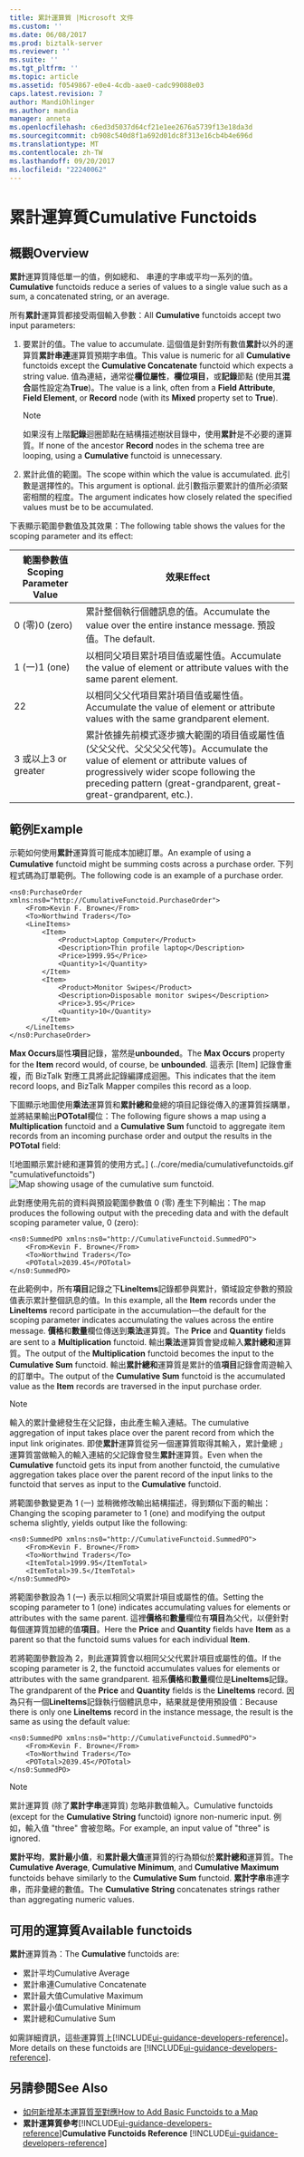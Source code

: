 ```yaml
---
title: 累計運算質 |Microsoft 文件
ms.custom: ''
ms.date: 06/08/2017
ms.prod: biztalk-server
ms.reviewer: ''
ms.suite: ''
ms.tgt_pltfrm: ''
ms.topic: article
ms.assetid: f0549867-e0e4-4cdb-aae0-cadc99088e03
caps.latest.revision: 7
author: MandiOhlinger
ms.author: mandia
manager: anneta
ms.openlocfilehash: c6ed3d5037d64cf21e1ee2676a5739f13e18da3d
ms.sourcegitcommit: cb908c540d8f1a692d01dc8f313e16cb4b4e696d
ms.translationtype: MT
ms.contentlocale: zh-TW
ms.lasthandoff: 09/20/2017
ms.locfileid: "22240062"
---
```

# <a name="cumulative-functoids"></a><span data-ttu-id="d1e7e-102">累計運算質</span><span class="sxs-lookup"><span data-stu-id="d1e7e-102">Cumulative Functoids</span></span>

## <a name="overview"></a><span data-ttu-id="d1e7e-103">概觀</span><span class="sxs-lookup"><span data-stu-id="d1e7e-103">Overview</span></span>
<span data-ttu-id="d1e7e-104">**累計**運算質降低單一的值，例如總和、 串連的字串或平均一系列的值。</span><span class="sxs-lookup"><span data-stu-id="d1e7e-104">**Cumulative** functoids reduce a series of values to a single value such as a sum, a concatenated string, or an average.</span></span>  
  
 <span data-ttu-id="d1e7e-105">所有**累計**運算質都接受兩個輸入參數：</span><span class="sxs-lookup"><span data-stu-id="d1e7e-105">All **Cumulative** functoids accept two input parameters:</span></span>  
  
1.  <span data-ttu-id="d1e7e-106">要累計的值。</span><span class="sxs-lookup"><span data-stu-id="d1e7e-106">The value to accumulate.</span></span> <span data-ttu-id="d1e7e-107">這個值是針對所有數值**累計**以外的運算質**累計串連**運算質預期字串值。</span><span class="sxs-lookup"><span data-stu-id="d1e7e-107">This value is numeric for all **Cumulative** functoids except the **Cumulative Concatenate** functoid which expects a string value.</span></span> <span data-ttu-id="d1e7e-108">值為連結，通常從**欄位屬性**，**欄位項目**，或**記錄**節點 (使用其**混合**屬性設定為**True**)。</span><span class="sxs-lookup"><span data-stu-id="d1e7e-108">The value is a link, often from a **Field Attribute**, **Field Element**, or **Record** node (with its **Mixed** property set to **True**).</span></span>  
  
    > [!NOTE]
    >  <span data-ttu-id="d1e7e-109">如果沒有上階**記錄**迴圈節點在結構描述樹狀目錄中，使用**累計**是不必要的運算質。</span><span class="sxs-lookup"><span data-stu-id="d1e7e-109">If none of the ancestor **Record** nodes in the schema tree are looping, using a **Cumulative** functoid is unnecessary.</span></span>  
  
2.  <span data-ttu-id="d1e7e-110">累計此值的範圍。</span><span class="sxs-lookup"><span data-stu-id="d1e7e-110">The scope within which the value is accumulated.</span></span> <span data-ttu-id="d1e7e-111">此引數是選擇性的。</span><span class="sxs-lookup"><span data-stu-id="d1e7e-111">This argument is optional.</span></span> <span data-ttu-id="d1e7e-112">此引數指示要累計的值所必須緊密相關的程度。</span><span class="sxs-lookup"><span data-stu-id="d1e7e-112">The argument indicates how closely related the specified values must be to be accumulated.</span></span>  
  
 <span data-ttu-id="d1e7e-113">下表顯示範圍參數值及其效果：</span><span class="sxs-lookup"><span data-stu-id="d1e7e-113">The following table shows the values for the scoping parameter and its effect:</span></span>  
  
|<span data-ttu-id="d1e7e-114">範圍參數值</span><span class="sxs-lookup"><span data-stu-id="d1e7e-114">Scoping Parameter Value</span></span>|<span data-ttu-id="d1e7e-115">效果</span><span class="sxs-lookup"><span data-stu-id="d1e7e-115">Effect</span></span>|  
|-----------------------------|------------|  
|<span data-ttu-id="d1e7e-116">0 (零)</span><span class="sxs-lookup"><span data-stu-id="d1e7e-116">0 (zero)</span></span>|<span data-ttu-id="d1e7e-117">累計整個執行個體訊息的值。</span><span class="sxs-lookup"><span data-stu-id="d1e7e-117">Accumulate the value over the entire instance message.</span></span> <span data-ttu-id="d1e7e-118">預設值。</span><span class="sxs-lookup"><span data-stu-id="d1e7e-118">The default.</span></span>|  
|<span data-ttu-id="d1e7e-119">1 (一)</span><span class="sxs-lookup"><span data-stu-id="d1e7e-119">1 (one)</span></span>|<span data-ttu-id="d1e7e-120">以相同父項目累計項目值或屬性值。</span><span class="sxs-lookup"><span data-stu-id="d1e7e-120">Accumulate the value of element or attribute values with the same parent element.</span></span>|  
|<span data-ttu-id="d1e7e-121">2</span><span class="sxs-lookup"><span data-stu-id="d1e7e-121">2</span></span>|<span data-ttu-id="d1e7e-122">以相同父父代項目累計項目值或屬性值。</span><span class="sxs-lookup"><span data-stu-id="d1e7e-122">Accumulate the value of element or attribute values with the same grandparent element.</span></span>|  
|<span data-ttu-id="d1e7e-123">3 或以上</span><span class="sxs-lookup"><span data-stu-id="d1e7e-123">3 or greater</span></span>|<span data-ttu-id="d1e7e-124">累計依據先前模式逐步擴大範圍的項目值或屬性值 (父父父代、父父父父代等)。</span><span class="sxs-lookup"><span data-stu-id="d1e7e-124">Accumulate the value of element or attribute values of progressively wider scope following the preceding pattern (great-grandparent, great-great-grandparent, etc.).</span></span>|  

## <a name="example"></a><span data-ttu-id="d1e7e-125">範例</span><span class="sxs-lookup"><span data-stu-id="d1e7e-125">Example</span></span>  
 <span data-ttu-id="d1e7e-126">示範如何使用**累計**運算質可能成本加總訂單。</span><span class="sxs-lookup"><span data-stu-id="d1e7e-126">An example of using a **Cumulative** functoid might be summing costs across a purchase order.</span></span> <span data-ttu-id="d1e7e-127">下列程式碼為訂單範例。</span><span class="sxs-lookup"><span data-stu-id="d1e7e-127">The following code is an example of a purchase order.</span></span>  
  
```  
<ns0:PurchaseOrder xmlns:ns0="http://CumulativeFunctoid.PurchaseOrder">  
    <From>Kevin F. Browne</From>  
    <To>Northwind Traders</To>  
    <LineItems>  
        <Item>  
            <Product>Laptop Computer</Product>  
            <Description>Thin profile laptop</Description>  
            <Price>1999.95</Price>  
            <Quantity>1</Quantity>  
        </Item>  
        <Item>  
            <Product>Monitor Swipes</Product>  
            <Description>Disposable monitor swipes</Description>  
            <Price>3.95</Price>  
            <Quantity>10</Quantity>  
        </Item>  
    </LineItems>  
</ns0:PurchaseOrder>  
```  
  
 <span data-ttu-id="d1e7e-128">**Max Occurs**屬性**項目**記錄，當然是**unbounded**。</span><span class="sxs-lookup"><span data-stu-id="d1e7e-128">The **Max Occurs** property for the **Item** record would, of course, be **unbounded**.</span></span> <span data-ttu-id="d1e7e-129">這表示 [Item] 記錄會重複，而 BizTalk 對應工具將此記錄編譯成迴圈。</span><span class="sxs-lookup"><span data-stu-id="d1e7e-129">This indicates that the item record loops, and BizTalk Mapper compiles this record as a loop.</span></span>  
  
 <span data-ttu-id="d1e7e-130">下圖顯示地圖使用**乘法**運算質和**累計總和**彙總的項目記錄從傳入的運算質採購單，並將結果輸出**POTotal**欄位：</span><span class="sxs-lookup"><span data-stu-id="d1e7e-130">The following figure shows a map using a **Multiplication** functoid and a **Cumulative Sum** functoid to aggregate item records from an incoming purchase order and output the results in the **POTotal** field:</span></span>  
  
 <span data-ttu-id="d1e7e-131">![地圖顯示累計總和運算質的使用方式。] (../core/media/cumulativefunctoids.gif "cumulativefunctoids")</span><span class="sxs-lookup"><span data-stu-id="d1e7e-131">![Map showing usage of the cumulative sum functoid.](../core/media/cumulativefunctoids.gif "cumulativefunctoids")</span></span>  

  
 <span data-ttu-id="d1e7e-132">此對應使用先前的資料與預設範圍參數值 0 (零) 產生下列輸出：</span><span class="sxs-lookup"><span data-stu-id="d1e7e-132">The map produces the following output with the preceding data and with the default scoping parameter value, 0 (zero):</span></span>  
  
```  
<ns0:SummedPO xmlns:ns0="http://CumulativeFunctoid.SummedPO">  
    <From>Kevin F. Browne</From>  
    <To>Northwind Traders</To>  
    <POTotal>2039.45</POTotal>  
</ns0:SummedPO>  
```  
  
 <span data-ttu-id="d1e7e-133">在此範例中，所有**項目**記錄之下**LineItems**記錄都參與累計，領域設定參數的預設值表示累計整個訊息的值。</span><span class="sxs-lookup"><span data-stu-id="d1e7e-133">In this example, all the **Item** records under the **LineItems** record participate in the accumulation—the default for the scoping parameter indicates accumulating the values across the entire message.</span></span> <span data-ttu-id="d1e7e-134">**價格**和**數量**欄位傳送到**乘法**運算質。</span><span class="sxs-lookup"><span data-stu-id="d1e7e-134">The **Price** and **Quantity** fields are sent to a **Multiplication** functoid.</span></span> <span data-ttu-id="d1e7e-135">輸出**乘法**運算質會變成輸入**累計總和**運算質。</span><span class="sxs-lookup"><span data-stu-id="d1e7e-135">The output of the **Multiplication** functoid becomes the input to the **Cumulative Sum** functoid.</span></span> <span data-ttu-id="d1e7e-136">輸出**累計總和**運算質是累計的值**項目**記錄會周遊輸入的訂單中。</span><span class="sxs-lookup"><span data-stu-id="d1e7e-136">The output of the **Cumulative Sum** functoid is the accumulated value as the **Item** records are traversed in the input purchase order.</span></span>  
  
> [!NOTE]
>  <span data-ttu-id="d1e7e-137">輸入的累計彙總發生在父記錄，由此產生輸入連結。</span><span class="sxs-lookup"><span data-stu-id="d1e7e-137">The cumulative aggregation of input takes place over the parent record from which the input link originates.</span></span> <span data-ttu-id="d1e7e-138">即使**累計**運算質從另一個運算質取得其輸入，累計彙總 」 運算質當做輸入的輸入連結的父記錄會發生**累計**運算質。</span><span class="sxs-lookup"><span data-stu-id="d1e7e-138">Even when the **Cumulative** functoid gets its input from another functoid, the cumulative aggregation takes place over the parent record of the input links to the functoid that serves as input to the **Cumulative** functoid.</span></span>  
  
 <span data-ttu-id="d1e7e-139">將範圍參數變更為 1 (一) 並稍微修改輸出結構描述，得到類似下面的輸出：</span><span class="sxs-lookup"><span data-stu-id="d1e7e-139">Changing the scoping parameter to 1 (one) and modifying the output schema slightly, yields output like the following:</span></span>  
  
```  
<ns0:SummedPO xmlns:ns0="http://CumulativeFunctoid.SummedPO">  
    <From>Kevin F. Browne</From>  
    <To>Northwind Traders</To>  
    <ItemTotal>1999.95</ItemTotal>  
    <ItemTotal>39.5</ItemTotal>  
</ns0:SummedPO>  
```  
  
 <span data-ttu-id="d1e7e-140">將範圍參數設為 1 (一) 表示以相同父項累計項目或屬性的值。</span><span class="sxs-lookup"><span data-stu-id="d1e7e-140">Setting the scoping parameter to 1 (one) indicates accumulating values for elements or attributes with the same parent.</span></span> <span data-ttu-id="d1e7e-141">這裡**價格**和**數量**欄位有**項目**為父代，以便針對每個運算質加總的值**項目**。</span><span class="sxs-lookup"><span data-stu-id="d1e7e-141">Here the **Price** and **Quantity** fields have **Item** as a parent so that the functoid sums values for each individual **Item**.</span></span>  
  
 <span data-ttu-id="d1e7e-142">若將範圍參數設為 2，則此運算質會以相同父父代累計項目或屬性的值。</span><span class="sxs-lookup"><span data-stu-id="d1e7e-142">If the scoping parameter is 2, the functoid accumulates values for elements or attributes with the same grandparent.</span></span> <span data-ttu-id="d1e7e-143">祖系**價格**和**數量**欄位是**LineItems**記錄。</span><span class="sxs-lookup"><span data-stu-id="d1e7e-143">The grandparent of the **Price** and **Quantity** fields is the **LineItems** record.</span></span> <span data-ttu-id="d1e7e-144">因為只有一個**LineItems**記錄執行個體訊息中，結果就是使用預設值：</span><span class="sxs-lookup"><span data-stu-id="d1e7e-144">Because there is only one **LineItems** record in the instance message, the result is the same as using the default value:</span></span>  
  
```  
<ns0:SummedPO xmlns:ns0="http://CumulativeFunctoid.SummedPO">  
    <From>Kevin F. Browne</From>  
    <To>Northwind Traders</To>  
    <POTotal>2039.45</POTotal>  
</ns0:SummedPO>  
```  
  
> [!NOTE]
>  <span data-ttu-id="d1e7e-145">累計運算質 (除了**累計字串**運算質) 忽略非數值輸入。</span><span class="sxs-lookup"><span data-stu-id="d1e7e-145">Cumulative functoids (except for the **Cumulative String** functoid) ignore non-numeric input.</span></span> <span data-ttu-id="d1e7e-146">例如，輸入值 "three" 會被忽略。</span><span class="sxs-lookup"><span data-stu-id="d1e7e-146">For example, an input value of "three" is ignored.</span></span>  
  
 <span data-ttu-id="d1e7e-147">**累計平均**，**累計最小值**，和**累計最大值**運算質的行為類似於**累計總和**運算質。</span><span class="sxs-lookup"><span data-stu-id="d1e7e-147">The **Cumulative Average**, **Cumulative Minimum**, and **Cumulative Maximum** functoids behave similarly to the **Cumulative Sum** functoid.</span></span> <span data-ttu-id="d1e7e-148">**累計字串**串連字串，而非彙總的數值。</span><span class="sxs-lookup"><span data-stu-id="d1e7e-148">The **Cumulative String** concatenates strings rather than aggregating numeric values.</span></span>  

## <a name="available-functoids"></a><span data-ttu-id="d1e7e-149">可用的運算質</span><span class="sxs-lookup"><span data-stu-id="d1e7e-149">Available functoids</span></span>
  
 <span data-ttu-id="d1e7e-150">**累計**運算質為：</span><span class="sxs-lookup"><span data-stu-id="d1e7e-150">The **Cumulative** functoids are:</span></span> 

* <span data-ttu-id="d1e7e-151">累計平均</span><span class="sxs-lookup"><span data-stu-id="d1e7e-151">Cumulative Average</span></span>
* <span data-ttu-id="d1e7e-152">累計串連</span><span class="sxs-lookup"><span data-stu-id="d1e7e-152">Cumulative Concatenate</span></span>
* <span data-ttu-id="d1e7e-153">累計最大值</span><span class="sxs-lookup"><span data-stu-id="d1e7e-153">Cumulative Maximum</span></span>
* <span data-ttu-id="d1e7e-154">累計最小值</span><span class="sxs-lookup"><span data-stu-id="d1e7e-154">Cumulative Minimum</span></span>
* <span data-ttu-id="d1e7e-155">累計總和</span><span class="sxs-lookup"><span data-stu-id="d1e7e-155">Cumulative Sum</span></span>

<span data-ttu-id="d1e7e-156">如需詳細資訊，這些運算質上[!INCLUDE[ui-guidance-developers-reference](../includes/ui-guidance-developers-reference.md)]。</span><span class="sxs-lookup"><span data-stu-id="d1e7e-156">More details on these functoids are [!INCLUDE[ui-guidance-developers-reference](../includes/ui-guidance-developers-reference.md)].</span></span>
  
## <a name="see-also"></a><span data-ttu-id="d1e7e-157">另請參閱</span><span class="sxs-lookup"><span data-stu-id="d1e7e-157">See Also</span></span>  
-  [<span data-ttu-id="d1e7e-158">如何新增基本運算質至對應</span><span class="sxs-lookup"><span data-stu-id="d1e7e-158">How to Add Basic Functoids to a Map</span></span>](../core/how-to-add-basic-functoids-to-a-map.md)   
-  <span data-ttu-id="d1e7e-159">**累計運算質參考**[!INCLUDE[ui-guidance-developers-reference](../includes/ui-guidance-developers-reference.md)]</span><span class="sxs-lookup"><span data-stu-id="d1e7e-159">**Cumulative Functoids Reference** [!INCLUDE[ui-guidance-developers-reference](../includes/ui-guidance-developers-reference.md)]</span></span>